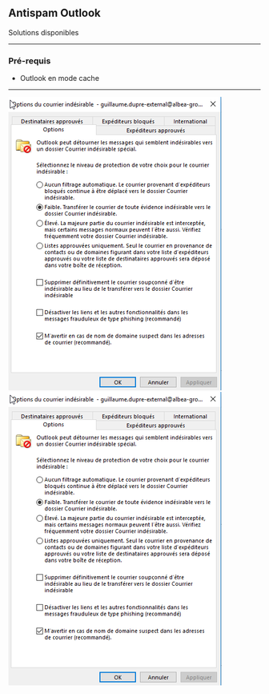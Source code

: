 ## Antispam Outlook 

Solutions disponibles

---

### Pré-requis

- Outlook en mode cache

---

![Options du courrier indesirable](/Images/Outlook-Options_courrier_indesirable.png)
![Options du courrier indesirable](/Images/Outlook-Options_courrier_indesirable.png)